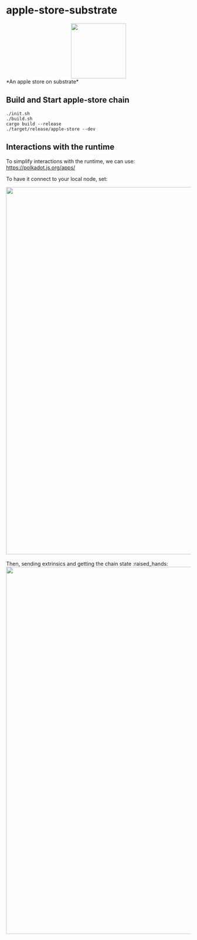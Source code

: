 # apple-store-substrate
<div align="center">
<img src="https://user-images.githubusercontent.com/20852667/50734764-602a1900-11e7-11e9-9283-3eca3b8b5aab.png" width="150px">
</div>
*An apple store on substrate*

## Build and Start apple-store chain
```
./init.sh
./build.sh
cargo build --release
./target/release/apple-store --dev
```

## Interactions with the runtime
To simplify interactions with the runtime, we can use:
<https://polkadot.js.org/apps/>

To have it connect to your local node, set:
<div align="center">
<img width="1000px" src="https://user-images.githubusercontent.com/20852667/50735241-25c47a00-11ef-11e9-8238-99abf1eee942.png">
</div>

<br>
Then, sending extrinsics and getting the chain state :raised_hands:
<div align="center">
<img width="1000px" src="https://user-images.githubusercontent.com/20852667/50735044-82259a80-11eb-11e9-947c-5e094feb6c69.png">
</div>
